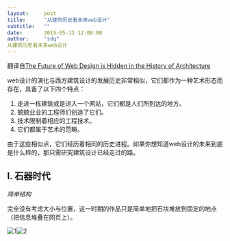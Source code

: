 ```yaml
---
layout:     post
title:      "从建筑历史看未来web设计"
subtitle:   ""
date:       2015-05-13 12:00:00
author:     "sdq"
从建筑历史看未来web设计
---
```

翻译自[The Future of Web Design is Hidden in the History of Architecture](https://medium.com/@sall/the-future-of-web-design-is-hidden-in-the-history-of-architecture-1cc93ea854d0)

web设计的演化与西方建筑设计的发展历史非常相似，它们都作为一种艺术形态而存在，具备了以下四个特点：

1. 走进一栋建筑或是进入一个网站，它们都是人们所到达的地方。
2. 兢兢业业的工程师们创造了它们。
3. 技术限制着相应的工程技术。
4. 它们都属于艺术的范畴。

由于这些相似点，它们经历着相同的历史进程。如果你想知道web设计的未来到底是什么样的，那只需研究建筑设计已经走过的路。

## I. 石器时代

*简单结构*

完全没有考虑大小与位置，这一时期的作品只是简单地把石块堆放到固定的地点（把信息堆叠在网页上）。

![1](https://d262ilb51hltx0.cloudfront.net/fit/c/1600/1600/1*mCWATHKKKlzsX8dD8MqjVA.jpeg)![2](https://d262ilb51hltx0.cloudfront.net/fit/c/1104/1104/1*ghZaQXXN2fYkYrfdJYSZGA.png)